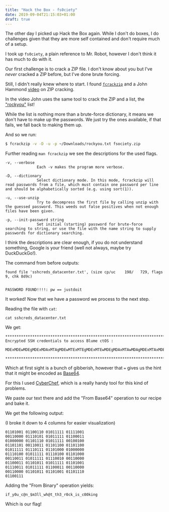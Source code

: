 ```yaml
---
title: "Hack the Box - fs0ciety"
date: 2019-09-04T21:15:03+01:00
draft: true
---
```


The other day I picked up Hack the Box again. 
While I don't do boxes, I do challenges given that they are more self contained and don't require much of a setup.

I took up `fs0ciety`, a plain reference to Mr. Robot, however I don't think it has much to do with it.

Our first challenge is to crack a ZIP file.
I don't know about you but I've *never* cracked a ZIP before, but I've done brute forcing.

Still, I didn't really knew where to start.
I found [`fcrackzip`](http://manpages.ubuntu.com/manpages/trusty/man1/fcrackzip.1.html) 
and a John Hammond [video](https://www.youtube.com/watch?v=KY8uM4j8EOY) on ZIP cracking.

In the video John uses the same tool to crack the ZIP and a list, 
the ["rockyou"](https://github.com/brannondorsey/naive-hashcat/releases/download/data/rockyou.txt) list!

While the list is nothing more than a brute-force dictionary, it means we don't have to make up the passwords. 
We just try the ones available, if that fails, we fall back to making them up.

And so we run:

```bash
$ fcrackzip -v -D -u -p ~/Downloads/rockyou.txt fsociety.zip
```

Further reading `man fcrackzip` we see the descriptions for the used flags.

```
-v, --verbose
              Each -v makes the program more verbose.

-D, --dictionary
              Select dictionary mode. In this mode, fcrackzip will read passwords from a file, which must contain one password per line and should be alphabetically sorted (e.g. using sort(1)).

-u, --use-unzip
              Try to decompress the first file by calling unzip with the guessed password. This weeds out false positives when not enough files have been given.

-p, --init-password string
              Set initial (starting) password for brute-force searching to string, or use the file with the name string to supply passwords for dictionary searching.
```

I think the descriptions are clear enough, if you do not understand something, Google is your friend (well not always, maybe try DuckDuckGo!).

The command from before outputs:

```
found file 'sshcreds_datacenter.txt', (size cp/uc    198/   729, flags 9, chk 8d9c)


PASSWORD FOUND!!!!: pw == justdoit
```

It worked!
Now that we have a password we process to the next step.

Reading the file with `cat`:

```
cat sshcreds_datacenter.txt
```

We get:

```                                                                                          
*****************************************************************************************
Encrypted SSH credentials to access Blume ctOS : 

MDExMDEwMDEgMDExMDAxMTAgMDEwMTExMTEgMDExMTEwMDEgMDAxMTAwMDAgMDExMTAxMDEgMDEwMTExMTEgMDExMDAwMTEgMDEwMDAwMDAgMDExMDExMTAgMDEwMTExMTEgMDAxMDAxMDAgMDExMDExMDEgMDAxMTAwMTEgMDExMDExMDAgMDExMDExMDAgMDEwMTExMTEgMDExMTAxMTEgMDExMDEwMDAgMDEwMDAwMDAgMDExMTAxMDAgMDEwMTExMTEgMDExMTAxMDAgMDExMDEwMDAgMDAxMTAwMTEgMDEwMTExMTEgMDExMTAwMTAgMDAxMTAwMDAgMDExMDAwMTEgMDExMDEwMTEgMDEwMTExMTEgMDExMDEwMDEgMDExMTAwMTEgMDEwMTExMTEgMDExMDAwMTEgMDAxMTAwMDAgMDAxMTAwMDAgMDExMDEwMTEgMDExMDEwMDEgMDExMDExMTAgMDExMDAxMTE=

*****************************************************************************************
```

Which at first sight is a bunch of gibberish, 
however that `=` gives us the hint that it might be encoded as [Base64](https://en.wikipedia.org/wiki/Base64).

For this I used [CyberChef](https://gchq.github.io/CyberChef), 
which is a really handy tool for this kind of problems.

We paste our text there and add the "From Base64" operation to our recipe and bake it.

We get the following output:

(I broke it down to 4 columns for easier visualization)

```
01101001 01100110 01011111 01111001 
00110000 01110101 01011111 01100011 
01000000 01101110 01011111 00100100 
01101101 00110011 01101100 01101100 
01011111 01110111 01101000 01000000 
01110100 01011111 01110100 01101000 
00110011 01011111 01110010 00110000 
01100011 01101011 01011111 01101001 
01110011 01011111 01100011 00110000 
00110000 01101011 01101001 01101110 
01100111
```

Adding the "From Binary" operation yields:

```
if_y0u_c@n_$m3ll_wh@t_th3_r0ck_is_c00king
```

Which is our flag!

